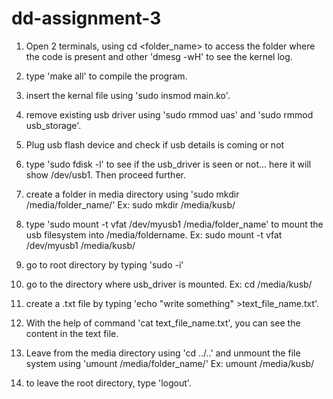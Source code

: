 # dd-assignment-3
1. Open 2 terminals, using cd &lt;folder_name&gt; to access the folder where the code is present
and other &#39;dmesg -wH&#39; to see the kernel log.
2. type &#39;make all&#39; to compile the program.
3. insert the kernal file using &#39;sudo insmod main.ko&#39;.

4. remove existing usb driver using &#39;sudo rmmod uas&#39; and &#39;sudo rmmod usb_storage&#39;.
5. Plug usb flash device and check if usb details is coming or not
6. type &#39;sudo fdisk -l&#39; to see if the usb_driver is seen or not... here it will show /dev/usb1.
Then proceed further.
7. create a folder in media directory using &#39;sudo mkdir /media/folder_name/&#39; Ex: sudo mkdir
/media/kusb/
8. type &#39;sudo mount -t vfat /dev/myusb1 /media/folder_name&#39; to mount the usb filesystem
into /media/foldername. Ex: sudo mount -t vfat /dev/myusb1 /media/kusb/
9. go to root directory by typing &#39;sudo -i&#39;
10. go to the directory where usb_driver is mounted. Ex: cd /media/kusb/
11. create a .txt file by typing &#39;echo &quot;write something&quot; &gt;text_file_name.txt&#39;.
12. With the help of command &#39;cat text_file_name.txt&#39;, you can see the content in the text file.
13. Leave from the media directory using &#39;cd ../..&#39; and unmount the file system using &#39;umount
/media/folder_name/&#39; Ex: umount /media/kusb/
14. to leave the root directory, type &#39;logout&#39;.
